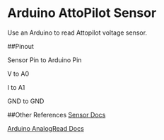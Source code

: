 Arduino AttoPilot Sensor
========================

Use an Arduino to read Attopilot voltage sensor.

##Pinout

Sensor Pin to Arduino Pin

V to A0			

I to A1

GND	to GND


##Other References
[Sensor Docs](http://dlnmh9ip6v2uc.cloudfront.net/datasheets/Sensors/Current/DC%20Voltage%20and%20Current%20Sense%20PCB%20with%20Analog%20Output.pdf)

[Arduino AnalogRead Docs](http://arduino.cc/en/Reference/analogRead)

